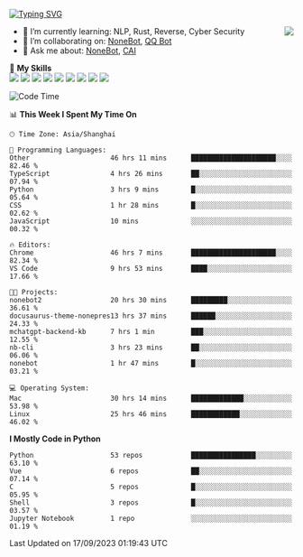 [![Typing SVG](https://readme-typing-svg.herokuapp.com?size=25&duration=2500&color=8C43EA&vCenter=true&width=200&height=40&lines=Hi+there+%F0%9F%91%8B%F0%9F%8F%BB;I'm+yanyongyu)](https://git.io/typing-svg)

<a href="#">
  <img align="right" src="https://github-readme-stats.vercel.app/api?username=yanyongyu&count_private=true&show_icons=true&bg_color=15,f2f7fd,E0EAFC" />
</a>

- 🌱 I’m currently learning: NLP, Rust, Reverse, Cyber Security
- 👯 I’m collaborating on: [NoneBot](https://github.com/nonebot), [QQ Bot](https://github.com/Mrs4s/go-cqhttp)
- 💬 Ask me about: [NoneBot](https://github.com/nonebot), [CAI](https://github.com/cscs181/CAI)

🌟 **My Skills**  
![](https://img.shields.io/badge/-Python-3e74a2?style=flat-square&logo=Python&logoColor=fff)
![](https://img.shields.io/badge/-Node.js-339933?style=flat-square&logo=Node.js&logoColor=fff)
![](https://img.shields.io/badge/-Vue-4fc08d?style=flat-square&logo=Vue.js&logoColor=fff)
![](https://img.shields.io/badge/-React-2d98ce?style=flat-square&logo=React&logoColor=fff)
![](https://img.shields.io/badge/-Docker-2496ED?style=flat-square&logo=Docker&logoColor=fff)
![](https://img.shields.io/badge/-Linux-000000?style=flat-square&logo=Linux&logoColor=fff)
![](https://img.shields.io/badge/-MySQL-4479A1?style=flat-square&logo=MySQL&logoColor=fff)
![](https://img.shields.io/badge/-Redis-DC382D?style=flat-square&logo=Redis&logoColor=fff)
![](https://img.shields.io/badge/-MongoDB-47A248?style=flat-square&logo=MongoDB&logoColor=fff)

<!--START_SECTION:waka-->
![Code Time](http://img.shields.io/badge/Code%20Time-4%2C909%20hrs%2050%20mins-blue)

📊 **This Week I Spent My Time On** 

```text
🕑︎ Time Zone: Asia/Shanghai

💬 Programming Languages: 
Other                    46 hrs 11 mins      █████████████████████░░░░   82.46 % 
TypeScript               4 hrs 26 mins       ██░░░░░░░░░░░░░░░░░░░░░░░   07.94 % 
Python                   3 hrs 9 mins        █░░░░░░░░░░░░░░░░░░░░░░░░   05.64 % 
CSS                      1 hr 28 mins        █░░░░░░░░░░░░░░░░░░░░░░░░   02.62 % 
JavaScript               10 mins             ░░░░░░░░░░░░░░░░░░░░░░░░░   00.32 % 

🔥 Editors: 
Chrome                   46 hrs 7 mins       █████████████████████░░░░   82.34 % 
VS Code                  9 hrs 53 mins       ████░░░░░░░░░░░░░░░░░░░░░   17.66 % 

🐱‍💻 Projects: 
nonebot2                 20 hrs 30 mins      █████████░░░░░░░░░░░░░░░░   36.61 % 
docusaurus-theme-nonepres13 hrs 37 mins      ██████░░░░░░░░░░░░░░░░░░░   24.33 % 
mchatgpt-backend-kb      7 hrs 1 min         ███░░░░░░░░░░░░░░░░░░░░░░   12.55 % 
nb-cli                   3 hrs 23 mins       ██░░░░░░░░░░░░░░░░░░░░░░░   06.06 % 
nonebot                  1 hr 47 mins        █░░░░░░░░░░░░░░░░░░░░░░░░   03.21 % 

💻 Operating System: 
Mac                      30 hrs 14 mins      █████████████░░░░░░░░░░░░   53.98 % 
Linux                    25 hrs 46 mins      ████████████░░░░░░░░░░░░░   46.02 % 
```

**I Mostly Code in Python** 

```text
Python                   53 repos            ████████████████░░░░░░░░░   63.10 % 
Vue                      6 repos             ██░░░░░░░░░░░░░░░░░░░░░░░   07.14 % 
C                        5 repos             █░░░░░░░░░░░░░░░░░░░░░░░░   05.95 % 
Shell                    3 repos             █░░░░░░░░░░░░░░░░░░░░░░░░   03.57 % 
Jupyter Notebook         1 repo              ░░░░░░░░░░░░░░░░░░░░░░░░░   01.19 % 
```




 Last Updated on 17/09/2023 01:19:43 UTC
<!--END_SECTION:waka-->
